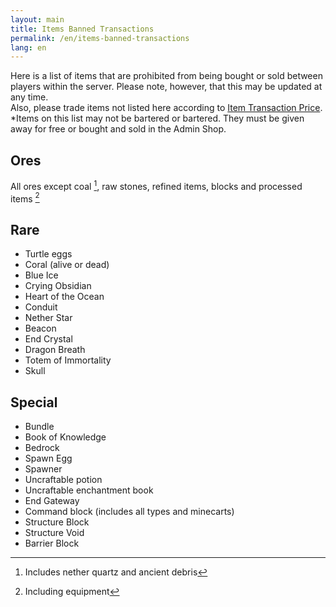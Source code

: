 ```yaml
---
layout: main
title: Items Banned Transactions
permalink: /en/items-banned-transactions
lang: en
---
```


Here is a list of items that are prohibited from being bought or sold between players within the server. Please note, however, that this may be updated at any time.  
Also, please trade items not listed here according to [Item Transaction Price](/items-transaction-price).
*Items on this list may not be bartered or bartered. They must be given away for free or bought and sold in the Admin Shop.

## Ores
All ores except coal [^1], raw stones, refined items, blocks and processed items [^2]  
[^1]: Includes nether quartz and ancient debris  
[^2]: Including equipment

## Rare
- Turtle eggs
- Coral (alive or dead)
- Blue Ice
- Crying Obsidian
- Heart of the Ocean
- Conduit
- Nether Star
- Beacon
- End Crystal
- Dragon Breath
- Totem of Immortality
- Skull

## Special
- Bundle
- Book of Knowledge
- Bedrock
- Spawn Egg
- Spawner
- Uncraftable potion
- Uncraftable enchantment book
- End Gateway
- Command block (includes all types and minecarts)
- Structure Block
- Structure Void
- Barrier Block
